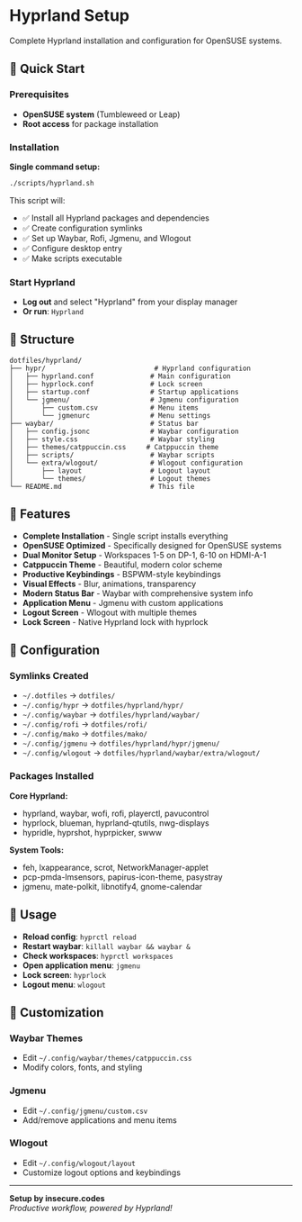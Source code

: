 # Hyprland Setup

Complete Hyprland installation and configuration for OpenSUSE systems.

## 🚀 Quick Start

### Prerequisites

- **OpenSUSE system** (Tumbleweed or Leap)
- **Root access** for package installation

### Installation

**Single command setup:**

```bash
./scripts/hyprland.sh
```

This script will:

- ✅ Install all Hyprland packages and dependencies
- ✅ Create configuration symlinks
- ✅ Set up Waybar, Rofi, Jgmenu, and Wlogout
- ✅ Configure desktop entry
- ✅ Make scripts executable

### Start Hyprland

- **Log out** and select "Hyprland" from your display manager
- **Or run**: `Hyprland`

## 📁 Structure

```
dotfiles/hyprland/
├── hypr/                           # Hyprland configuration
│   ├── hyprland.conf              # Main configuration
│   ├── hyprlock.conf              # Lock screen
│   ├── startup.conf               # Startup applications
│   └── jgmenu/                    # Jgmenu configuration
│       ├── custom.csv             # Menu items
│       └── jgmenurc               # Menu settings
├── waybar/                        # Status bar
│   ├── config.jsonc               # Waybar configuration
│   ├── style.css                  # Waybar styling
│   ├── themes/catppuccin.css     # Catppuccin theme
│   ├── scripts/                   # Waybar scripts
│   └── extra/wlogout/             # Wlogout configuration
│       ├── layout                 # Logout layout
│       └── themes/                # Logout themes
└── README.md                      # This file
```

## 🎯 Features

- **Complete Installation** - Single script installs everything
- **OpenSUSE Optimized** - Specifically designed for OpenSUSE systems
- **Dual Monitor Setup** - Workspaces 1-5 on DP-1, 6-10 on HDMI-A-1
- **Catppuccin Theme** - Beautiful, modern color scheme
- **Productive Keybindings** - BSPWM-style keybindings
- **Visual Effects** - Blur, animations, transparency
- **Modern Status Bar** - Waybar with comprehensive system info
- **Application Menu** - Jgmenu with custom applications
- **Logout Screen** - Wlogout with multiple themes
- **Lock Screen** - Native Hyprland lock with hyprlock

## 🔧 Configuration

### Symlinks Created

- `~/.dotfiles` → `dotfiles/`
- `~/.config/hypr` → `dotfiles/hyprland/hypr/`
- `~/.config/waybar` → `dotfiles/hyprland/waybar/`
- `~/.config/rofi` → `dotfiles/rofi/`
- `~/.config/mako` → `dotfiles/mako/`
- `~/.config/jgmenu` → `dotfiles/hyprland/hypr/jgmenu/`
- `~/.config/wlogout` → `dotfiles/hyprland/waybar/extra/wlogout/`

### Packages Installed

**Core Hyprland:**

- hyprland, waybar, wofi, rofi, playerctl, pavucontrol
- hyprlock, blueman, hyprland-qtutils, nwg-displays
- hypridle, hyprshot, hyprpicker, swww

**System Tools:**

- feh, lxappearance, scrot, NetworkManager-applet
- pcp-pmda-lmsensors, papirus-icon-theme, pasystray
- jgmenu, mate-polkit, libnotify4, gnome-calendar

## 🔧 Usage

- **Reload config**: `hyprctl reload`
- **Restart waybar**: `killall waybar && waybar &`
- **Check workspaces**: `hyprctl workspaces`
- **Open application menu**: `jgmenu`
- **Lock screen**: `hyprlock`
- **Logout menu**: `wlogout`

## 🎨 Customization

### Waybar Themes

- Edit `~/.config/waybar/themes/catppuccin.css`
- Modify colors, fonts, and styling

### Jgmenu

- Edit `~/.config/jgmenu/custom.csv`
- Add/remove applications and menu items

### Wlogout

- Edit `~/.config/wlogout/layout`
- Customize logout options and keybindings

---

**Setup by insecure.codes**  
_Productive workflow, powered by Hyprland!_
